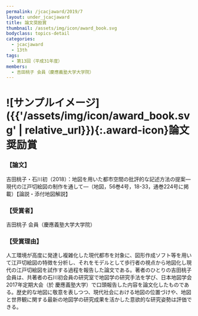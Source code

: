 ```yaml
---
permalink: /jcacjaward/2019/7
layout: under_jcacjaward
title: 論文奨励賞
thumbnail: /assets/img/icon/award_book.svg
bodyclass: topics-detail
categories:
  - jcacjaward
  - 13th
tags:
  - 第13回（平成31年度）
members:
  - 吉田桃子 会員（慶應義塾大学大学院）
---
```


# ![サンプルイメージ]({{'/assets/img/icon/award_book.svg' | relative_url}}){:.award-icon}論文奨励賞

### 【論文】

吉田桃子・石川初（2018）：地図を用いた都市空間の批評的な記述方法の提案―現代の江戸切絵図の制作を通して―（地図，56巻4号，18-33，通巻224号に掲載）【論説・添付地図解説】

### 【受賞者】

吉田桃子 会員（慶應義塾大学大学院）

### 【受賞理由】

人工環境が高度に発達し複雑化した現代都市を対象に、図形作成ソフト等を用いて江戸切絵図の特徴を分析し、それをモデルとして歩行者の視点から地図化し現代の江戸切絵図を試作する過程を報告した論文である。著者のひとりの吉田桃子会員は、共著者の石川初会員の研究室で地図学の研究手法を学び、日本地図学会2017年定期大会（於 慶應義塾大学）で口頭報告した内容を論文化したものである。歴史的な地図に敬意を表しつつ、現代社会における地図の位置づけや、地図と世界観に関する最新の地図学の研究成果を活かした意欲的な研究姿勢は評価できる。
